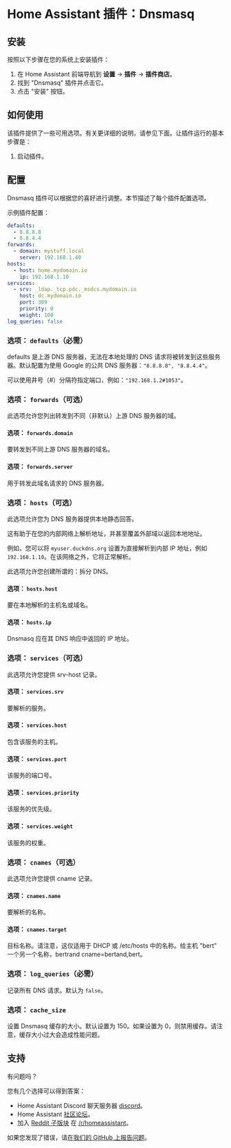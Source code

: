 # Home Assistant 插件：Dnsmasq

## 安装

按照以下步骤在您的系统上安装插件：

1. 在 Home Assistant 前端导航到 **设置** -> **插件** -> **插件商店**。
2. 找到 "Dnsmasq" 插件并点击它。
3. 点击 "安装" 按钮。

## 如何使用

该插件提供了一些可用选项。有关更详细的说明，请参见下面。让插件运行的基本步骤是：

1. 启动插件。

## 配置

Dnsmasq 插件可以根据您的喜好进行调整。本节描述了每个插件配置选项。

示例插件配置：

```yaml
defaults:
  - 8.8.8.8
  - 8.8.4.4
forwards:
  - domain: mystuff.local
    server: 192.168.1.40
hosts:
  - host: home.mydomain.io
    ip: 192.168.1.10
services:
  - srv: _ldap._tcp.pdc._msdcs.mydomain.io
    host: dc.mydomain.io
    port: 389
    priority: 0
    weight: 100
log_queries: false
```

### 选项： `defaults`（必需）

defaults 是上游 DNS 服务器，无法在本地处理的 DNS 请求将被转发到这些服务器。默认配置为使用 Google 的公共 DNS 服务器：`"8.8.8.8", "8.8.4.4"`。

可以使用井号（#）分隔符指定端口，例如：`"192.168.1.2#1053"`。

### 选项： `forwards`（可选）

此选项允许您列出转发到不同（非默认）上游 DNS 服务器的域。

#### 选项： `forwards.domain`

要转发到不同上游 DNS 服务器的域名。

#### 选项： `forwards.server`

用于转发此域名请求的 DNS 服务器。

### 选项： `hosts`（可选）

此选项允许您为 DNS 服务器提供本地静态回答。

这有助于在您的内部网络上解析地址，并甚至覆盖外部域以返回本地地址。

例如，您可以将 `myuser.duckdns.org` 设置为直接解析到内部 IP 地址，例如 `192.168.1.10`。在该网络之外，它将正常解析。

此选项允许您创建所谓的：拆分 DNS。

#### 选项： `hosts.host`

要在本地解析的主机名或域名。

#### 选项： `hosts.ip`

Dnsmasq 应在其 DNS 响应中返回的 IP 地址。

### 选项： `services`（可选）

此选项允许您提供 srv-host 记录。

#### 选项： `services.srv`

要解析的服务。

#### 选项： `services.host`

包含该服务的主机。

#### 选项： `services.port`

该服务的端口号。

#### 选项： `services.priority`

该服务的优先级。

#### 选项： `services.weight`

该服务的权重。

### 选项： `cnames`（可选）

此选项允许您提供 cname 记录。

#### 选项： `cnames.name`

要解析的名称。

#### 选项： `cnames.target`

目标名称。请注意，这仅适用于 DHCP 或 /etc/hosts 中的名称。给主机 "bert" 一个另一个名称，bertrand cname=bertand,bert。

### 选项： `log_queries`（必需）

记录所有 DNS 请求。默认为 `false`。

### 选项： `cache_size`

设置 Dnsmasq 缓存的大小。默认设置为 150。如果设置为 0，则禁用缓存。请注意，缓存大小过大会造成性能问题。

## 支持

有问题吗？

您有几个选择可以得到答案：

- Home Assistant Discord 聊天服务器 [discord]。
- Home Assistant [社区论坛][forum]。
- 加入 [Reddit 子版块][reddit] 在 [/r/homeassistant][reddit]。

如果您发现了错误，请[在我们的 GitHub 上报告问题][issue]。

[discord]: https://discord.gg/c5DvZ4e
[forum]: https://community.home-assistant.io
[issue]: https://github.com/home-assistant/addons/issues
[reddit]: https://reddit.com/r/homeassistant
[repository]: https://github.com/hassio-addons/repository